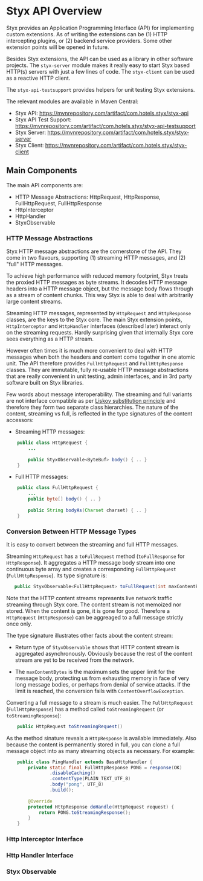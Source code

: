 
# Styx API Overview

Styx provides an Application Programming Interface (API) for implementing custom extensions.
As of writing the extensions can be (1) HTTP intercepting plugins, or (2) backend service 
providers. Some other extension points will be opened in future.

Besides Styx extensions, the API can be used as a library in other software projects. The
`styx-server` module makes it really easy to start Styx based HTTP(s) servers with just a 
few lines of code. The `styx-client` can be used as a reactive HTTP client.

The `styx-api-testsupport` provides helpers for unit testing Styx extensions.
 

The relevant modules are available in Maven Central:

  * Styx API: https://mvnrepository.com/artifact/com.hotels.styx/styx-api
  * Styx API Test Support: https://mvnrepository.com/artifact/com.hotels.styx/styx-api-testsupport
  * Styx Server: https://mvnrepository.com/artifact/com.hotels.styx/styx-server
  * Styx Client: https://mvnrepository.com/artifact/com.hotels.styx/styx-client
  
## Main Components

The main API components are:

   * HTTP Message Abstractions: HttpRequest, HttpResponse, FullHttpRequest, FullHttpResponse
   * HttpInterceptor
   * HttpHandler
   * StyxObservable
   
### HTTP Message Abstractions

Styx HTTP message abstractions are the cornerstone of the API. They come in two flavours, 
supporting (1) streaming HTTP messages, and (2) "full" HTTP messages.

To achieve high performance with reduced memory footprint, Styx treats the proxied 
HTTP messages as byte streams. It decodes HTTP message headers into a HTTP message object,
but the message body flows through as a stream of content chunks. This way Styx is
able to deal with arbitrarily large content streams.

Streaming HTTP messages, represented by `HttpRequest` and `HttpResponse` classes,
are the keys to the Styx core. The main Styx extension points, `HttpInterceptor` 
and `HttpHandler` interfaces (described later) interact only on the streaming requests. 
Hardly surprising  given that internally Styx core sees everything as a HTTP stream. 

However often times it is much more convenient to deal with HTTP messages when both
the headers and content come together in one atomic unit. The API therefore provides
`FullHttpRequest` and `FullHttpResponse` classes. They are immutable, fully re-usable
HTTP message abstractions that are really convenient in unit testing, admin interfaces,
and in 3rd party software built on Styx libraries.

Few words about message interoperability. The streaming and full variants are not 
interface compatible as per
[Liskov substitution principle](https://en.wikipedia.org/wiki/Liskov_substitution_principle) 
and therefore they form two separate class hierarchies. The nature of the content,
streaming vs full, is reflected in the type signatures of the content accessors:

* Streaming HTTP messages: 

```java
    public class HttpRequest { 
        ...
        
        public StyxObservable<ByteBuf> body() { .. }
    }
```

* Full HTTP messages:
   
```java
    public class FullHttpRequest { 
        ...       
        public byte[] body() { .. }
        
        public String bodyAs(Charset charset) { .. }        
    }
```

### Conversion Between HTTP Message Types
 
It is easy to convert between the streaming and full HTTP messages.  

Streaming `HttpRequest` has a `toFullRequest` method (`toFullResponse` for `HttpResponse`).
It aggregates a HTTP message body stream into one continuous byte array and creates a 
corresponding `FullHttpRequest` (`FullHttpResponse`). Its type signature is:

```java
   public StyxObservable<FullHttpRequest> toFullRequest(int maxContentBytes);
```

Note that the HTTP content streams represents live network traffic streaming
through Styx core. The content stream is not memoized nor stored. 
When the content is gone, it is gone for good. 
Therefore a `HttpRequest` (`HttpResponse`) can be aggreaged to a full 
message strictly once only.

The type signature illustrates other facts about the content stream:

* Return type of `StyxObservable` shows that HTTP content stream is 
  aggregated asynchronously. Obviously because the rest of the content 
  stream are yet to be received from the network.

* The `maxContentBytes` is the maximum sets the upper limit for the message 
  body, protecting us from exhausting memory in face of very long message
  bodies, or perhaps from denial of service attacks. If the limit is reached,
  the conversion fails with `ContentOverflowException`. 

Converting a full message to a stream is much easier. The `FullHttpRequest` 
(`FullHttpResponse`) has a method called `toStreamingRequest` (or `toStreamingResponse`): 
```java
    public HttpRequest toStreamingRequest()
``` 

As the method sinature reveals a `HttpResponse` is available immediately.
Also because the content is permanently stored in full, you can clone a
full message object into as many streaming objects as necessary. For example:

```java
    public class PingHandler extends BaseHttpHandler {
        private static final FullHttpResponse PONG = response(OK)
                .disableCaching()
                .contentType(PLAIN_TEXT_UTF_8)
                .body("pong", UTF_8)
                .build();
        
        @Override
        protected HttpResponse doHandle(HttpRequest request) {
            return PONG.toStreamingResponse();
        }
    }   
```
 
### Http Interceptor Interface

### Http Handler Interface

### Styx Observable

   